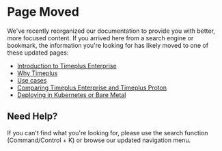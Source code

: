 # Page Moved

We've recently reorganized our documentation to provide you with better, more focused content. If you arrived here from a search engine or bookmark, the information you're looking for has likely moved to one of these updated pages:

* [Introduction to Timeplus Enterprise](/)
* [Why Timeplus](/why-timeplus)
* [Use cases](/showcases)
* [Comparing Timeplus Enterprise and Timeplus Proton](/compare)
* [Deploying in Kubernetes or Bare Metal](/k8s-helm)

## Need Help?

If you can't find what you're looking for, please use the search function (Command/Control + K) or browse our updated navigation menu.

